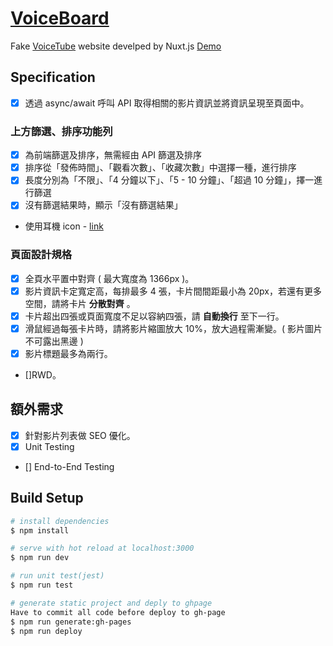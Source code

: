 # [VoiceBoard](https://github.com/Skytim/voice-board)

Fake [VoiceTube]() website develped by Nuxt.js
[Demo](https://skytim.github.io/voice-board/)
## Specification
- [x] 透過 async/await 呼叫 API 取得相關的影片資訊並將資訊呈現至頁面中。
### 上方篩選、排序功能列
- [x] 為前端篩選及排序，無需經由 API 篩選及排序
- [x] 排序從「發佈時間」、「觀看次數」、「收藏次數」中選擇一種，進行排序
- [x] 長度分別為「不限」、「4 分鐘以下」、「5 - 10 分鐘」、「超過 10 分鐘」，擇一進行篩選
- [x] 沒有篩選結果時，顯示「沒有篩選結果」
- 使用耳機 icon - [link](https://material.io/tools/icons/?search=headset&icon=headset&style=baseline)

### 頁面設計規格

- [x] 全頁水平置中對齊 ( 最大寬度為 1366px )。
- [x] 影片資訊卡定寬定高，每排最多 4 張，卡片間間距最小為 20px，若還有更多空間，請將卡片 **分散對齊** 。
- [x] 卡片超出四張或頁面寬度不足以容納四張，請 **自動換行** 至下一行。
- [x] 滑鼠經過每張卡片時，請將影片縮圖放大 10%，放大過程需漸變。( 影片圖片不可露出黑邊 )
- [x] 影片標題最多為兩行。
- []RWD。

## 額外需求
 - [x] 針對影片列表做 SEO 優化。
 - [x] Unit Testing
 - [] End-to-End Testing

## Build Setup

```bash
# install dependencies
$ npm install

# serve with hot reload at localhost:3000
$ npm run dev

# run unit test(jest)
$ npm run test

# generate static project and deply to ghpage
Have to commit all code before deploy to gh-page
$ npm run generate:gh-pages
$ npm run deploy
```

